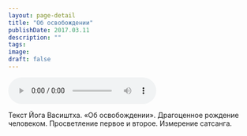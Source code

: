 ```yaml
---
layout: page-detail
title: "Об освобождении"
publishDate: 2017.03.11
description: ""
tags:
image:
draft: false
---
```


<audio title="2017.03.11 - Об освобождении.mp3" src="https://filer-api.advayta.org/v1.0/public/files/73056" controls=""></audio>

 Текст Йога Васиштха. «Об освобождении». Драгоценное рождение человеком. Просветление первое и второе. Измерение сатсанга. 

  
